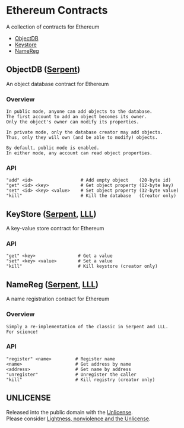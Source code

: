 
# Ethereum Contracts

A collection of contracts for Ethereum

+ [ObjectDB](#objectdb-serpent)
+ [Keystore](#keystore-serpent-lll)
+ [NameReg](#namereg-serpent-lll)

## ObjectDB ([Serpent](contracts/objectdb.se))

An object database contract for Ethereum

### Overview

    In public mode, anyone can add objects to the database.
    The first account to add an object becomes its owner.
    Only the object's owner can modify its properties.

    In private mode, only the database creator may add objects.
    Thus, only they will own (and be able to modify) objects.

    By default, public mode is enabled.
    In either mode, any account can read object properties.

### API

    "add" <id>                  # Add empty object    (20-byte id)
    "get" <id> <key>            # Get object property (12-byte key)
    "set" <id> <key> <value>    # Set object property (32-byte value)
    "kill"                      # Kill the database   (Creator only)

## KeyStore ([Serpent](contracts/keystore.se), [LLL](contracts/keystore.lll))

A key-value store contract for Ethereum

### API

    "get" <key>                # Get a value
    "set" <key> <value>        # Set a value
    "kill"                     # Kill keystore (creator only)

## NameReg ([Serpent](contracts/namereg.se), [LLL](contracts/namereg.lll))

A name registration contract for Ethereum

### Overview

    Simply a re-implementation of the classic in Serpent and LLL.
    For science!

### API

    "register" <name>         # Register name
    <name>                    # Get address by name
    <address>                 # Get name by address
    "unregister"              # Unregister the caller
    "kill"                    # Kill registry (creator only)

<!--
## TODO

### Voteable

    "election" <title> <duration>   # Members only, Create new election
               <contract> <data>... # (Calls contract with data on success)
    "vote" <election> <boolean>     # Members only, Vote for-or-against
    "call" <election>               # Members only, Call a vote count
    "add-member" <name> <address>   # Contract only, After election!

### Notary
-->

## UNLICENSE

Released into the public domain with the [Unlicense](http://unlicense.org/).  
Please consider [Lightness, nonviolence and the Unlicense](http://adrianshort.org/lightness-nonviolence-unlicense/).  
